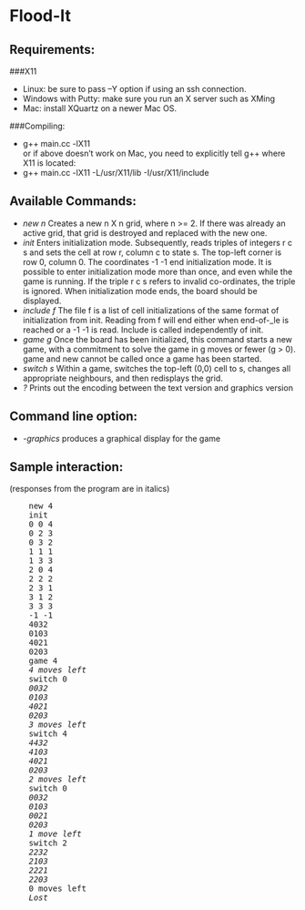 Flood-It
================
Requirements:
----------------
###X11
- Linux: be sure to pass –Y option if using an ssh connection.
- Windows with Putty: make sure you run an X server such as XMing
- Mac: install XQuartz on a newer Mac OS.

###Compiling:
- g++ main.cc -lX11
<br> or if above doesn’t work on Mac, you need to explicitly tell g++ where X11 is located:
- g++ main.cc -lX11 -L/usr/X11/lib -I/usr/X11/include

Available Commands:
--------------------
- *new n* Creates a new n X n grid, where n >= 2. If there was already an active grid, that grid is destroyed and replaced with the new one.
- *init* Enters initialization mode. Subsequently, reads triples of integers r c s and sets the cell at row r, column c to state s. The top-left corner is row 0, column 0. The coordinates -1 -1 end initialization mode. It is possible to enter initialization mode more than once, and even while the game is running. If the triple r c s refers to invalid co-ordinates, the triple is ignored. When initialization mode ends, the board should be displayed.
- *include f* The file f is a list of cell initializations of the same format of initialization from init. Reading from f will end either when end-of-_le is reached or a -1 -1 is read. Include is called independently of init.
- *game g* Once the board has been initialized, this command starts a new game, with a commitment to solve the game in g moves or fewer (g > 0). game and new cannot be called once a game has been started.
- *switch s* Within a game, switches the top-left (0,0) cell to s, changes all appropriate neighbours, and then redisplays the grid.
- *?* Prints out the encoding between the text version and graphics version

Command line option:
---------------------
- *-graphics* produces a graphical display for the game

Sample interaction: 
---------------------
(responses from the program are in italics)
 <pre>
    new 4
	init
	0 0 4
	0 2 3
	0 3 2
	1 1 1
	1 3 3
	2 0 4
	2 2 2
	2 3 1
	3 1 2
	3 3 3
	-1 -1
	4032
	0103
	4021
	0203
	game 4
	<em>4 moves left</em>
	switch 0
	<em>0032
	0103</em>
	<em>4021</em>
	<em>0203</em>
	<em>3 moves left</em>
	switch 4
	<em>4432</em>
	<em>4103</em>
	<em>4021</em>
	<em>0203</em>
	<em>2 moves left</em>
	switch 0
	<em>0032</em>
	<em>0103</em>
	<em>0021</em>
	<em>0203</em>
	<em>1 move left</em>
	switch 2
	<em>2232</em>
	<em>2103</em>
	<em>2221</em>
	<em>2203</em>
	0 moves left
	<em>Lost</em>
</pre>